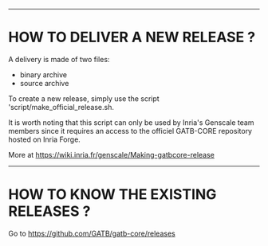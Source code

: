 --------------------------------------------------------------------------------
# HOW TO DELIVER A NEW RELEASE ?

A delivery is made of two files:
* binary archive
* source archive

To create a new release, simply use the script 'script/make_official_release.sh.

It is worth noting that this script can only be used by Inria's Genscale team members since it requires an access to the officiel GATB-CORE repository hosted on Inria Forge.
    
More at https://wiki.inria.fr/genscale/Making-gatbcore-release

--------------------------------------------------------------------------------
# HOW TO KNOW THE EXISTING RELEASES ?

Go to https://github.com/GATB/gatb-core/releases

